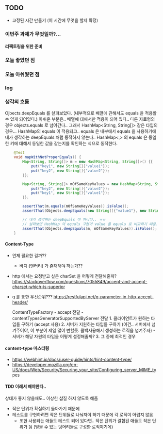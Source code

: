 ## TODO
- 고정된 시간 만들기 (이 시간에 무엇을 할지 확정)

### 이번주 과제가 무엇일까?...

#### 리팩토링을 위한 준비

    
### 오늘 좋았던 점

### 오늘 아쉬웠던 점


### log


### 생각의 흐름
Ojbects.deepEquals 를 살펴보았다. (내부적으로 배열에 관해서도 equals 을 적용할 수 있게 되어있다.)
아쉬운 부분은.. 배열에 대해서만 적용이 되어 있다.. 다른 자료형의 경우 objects.equals 로 넘어간다..
그래서 HashMap<String, String[]> 같은 타입의 경우... HashMap의 equals 이 적용되고.. equals 은 내부에서 equals 을 사용하기에 내가 생각하는 deepEquals 처럼 동작하지 않는다..
HashMap<,> 의 equals 은 동일한 키에 대해서 동일한 값을 같는지를 확인하는 식으로 동작한다.

``` java 
    @Test
    void mapWithNotProperEquals() {
        Map<String, String[]> m = new HashMap<String, String[]>() {{
            put("key1", new String[]{"value1"});
            put("key2", new String[]{"value2"});
        }};

        Map<String, String[]> mOfSameKeyValues = new HashMap<String, String[]>() {{
            put("key2", new String[]{"value2"});
            put("key1", new String[]{"value1"});
        }};

        assertThat(m.equals(mOfSameKeyValues)).isFalse();
        assertThat(Objects.deepEquals(new String[]{"value1"}, new String[]{"value1"})).isTrue();

        // 내가 생각하는 deepEquals 이 아니다.. ㅠㅠ
        // 살펴보면 HashMap 의 equals 구현이 value 를 equals 로 비교하기 때문.
        assertThat(Objects.deepEquals(m, mOfSameKeyValues)).isFalse();
    }
```



#### Content-Type
- 언제 필요한 걸까??
    - 바디 (엔터티) 가 존재해야 하는가??

- http 에서는 요청받고 싶은 charSet 을 어떻게 전달해줄까?
https://stackoverflow.com/questions/7055849/accept-and-accept-charset-which-is-superior

- q 를 통한 우선순위??? 
https://restfulapi.net/q-parameter-in-http-accept-header/


    ContentTypeFactory
         - accept 전달
         - contentTypesGeneratorSupportedByServer 전달
         1. 클라이언트가 원하는 타입들 구하기 (accept 사용)
         2. 서버가 지원하는 타입들 구하기 (이건.. 서버에서 넘겨주어야, 이 부분이 제일 많이 변할듯. 콜백사용해서 생성하는 로직을 넘겨주자)
            - 서버가 해당 자원의 타입을 어떻게 설정해줄까?
         3. 그 중에 최적인 경우

#### content-type 마스터링
- https://webhint.io/docs/user-guide/hints/hint-content-type/
- https://developer.mozilla.org/en-US/docs/Web/Security/Securing_your_site/Configuring_server_MIME_types


#### TDD 이래서 해야한다..
상태가 좋지 않을때도.. 이상한 삽질 하지 않도록 해줌
- 작은 단위가 확실하기 돌아가기 때문에
- 테스트를 구현하려면 작은 단위들로 나눠져야 하기 때문에 각 로직이 어렵지 않음
    - 또한 사용되는 애들도 테스트 되어 있다면.. 작은 단위가 결합된 애들도 작은 단위가 됨 (믿을 수 있는 덩어리들로 구성한 로직이기에)